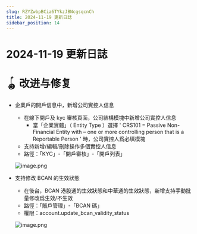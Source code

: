 ```yaml
---
slug: RZYZwbpBCia6TYkzJBNcgsqcnCh
title: 2024-11-19 更新日誌
sidebar_position: 14
---
```



# 2024-11-19 更新日誌


# 🪀 改进与修复

- 企業戶的開戶信息中，新增公司實控人信息
    - 在線下開戶及 kyc 審核頁面，公司結構模塊中新增公司實控人信息
        - 當「企業實體」（ Entity Type ）選擇 ' CRS101 = Passive Non-Financial Entity with – one or more controlling person that is a Reportable Person ' 時，公司實控人爲必填模塊
    - 支持新增/編輯/刪除操作多個實控人信息
    - 路徑：「KYC」-「開戶審核」-「開戶列表」

    ![image.png](/assets/193233642942c5f65aef6804199ad576.png)

- 支持修改 BCAN 的生效狀態
    - 在後台，BCAN 港股通的生效狀態和中華通的生效狀態，新增支持手動批量修改爲生效/不生效
    - 路徑：「賬戶管理」-「BCAN 碼」
    - 權限：account.update_bcan_validity_status

    ![image.png](/assets/c269001f268b760f4a764d0d646cc3fc.png)

